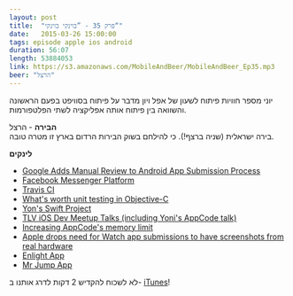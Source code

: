 ```yaml
---
layout: post
title:  "פרק 35 - ”בוינקי בוינקי“"
date:   2015-03-26 15:00:00
tags: episode apple ios android
duration: 56:07
length: 53884053
link: https://s3.amazonaws.com/MobileAndBeer/MobileAndBeer_Ep35.mp3
beer: "הרצל"
---
```


יוני מספר חוויות פיתוח לשעון של אפל ויון מדבר על פיתוח בסוויפט בפעם הראשונה והשוואה בין פיתוח אותה אפליקציה לשתי הפלטפורמות.

**הבירה** - הרצל  
בירה ישראלית (שניה ברצף!). כי להילחם בשוק הבירות הרדום בארץ זו מטרה טובה.

**לינקים**

* [Google Adds Manual Review to Android App Submission Process](http://recode.net/2015/03/17/google-is-adding-manual-review-to-android-app-submission-process/)
* [Facebook Messenger Platform](http://9to5mac.com/2015/03/25/facebook-unveils-platform-to-integrate-third-party-apps-customer-support-for-businesses-into-messenger/)
* [Travis CI](http://www.objc.io/issue-6/travis-ci.html)
* [What's worth unit testing in Objective-C](http://ashfurrow.com/blog/whats-worth-unit-testing-in-objective-c/)
* [Yon's Swift Project](https://github.com/iic-ninjas/mokojin-ios)
* [TLV iOS Dev Meetup Talks (including Yoni's AppCode talk)](https://www.youtube.com/channel/UC_rzSNItkwmoiV3UiXMhpSQ)
* [Increasing AppCode's memory limit](http://stackoverflow.com/questions/13578062/how-to-increase-ide-memory-limit-in-intellij-idea-on-mac/13581526#13581526)
* [Apple drops need for Watch app submissions to have screenshots from real hardware](http://appleinsider.com/articles/15/03/16/apple-drops-need-for-watch-app-submissions-to-have-screenshots-from-real-hardware)
* [Enlight App](https://itunes.apple.com/il/app/enlight/id930026670?mt=8&uo=4&at=11lQcA)
* [Mr Jump App](https://itunes.apple.com/il/app/mr-jump/id955157084?mt=8&uo=4&at=11lQcA)


לא לשכוח להקדיש 2 דקות לדרג אותנו ב- [iTunes](https://itunes.apple.com/il/podcast/mwbyyl-wbyrh/id666362146?mt=2)!

